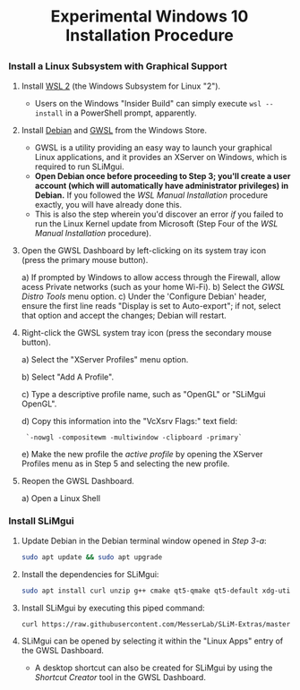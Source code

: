 <h1><p align="center">Experimental Windows 10 Installation Procedure</p></h1>

<h3>Install a Linux Subsystem with Graphical Support</h3>

1) Install [WSL 2](https://docs.microsoft.com/en-us/windows/wsl/install-win10) (the Windows Subsystem for Linux "2").

    - Users on the Windows "Insider Build" can simply execute `wsl --install` in a PowerShell prompt, apparently.
    
2) Install [Debian](https://www.microsoft.com/en-ca/p/debian/9msvkqc78pk6?activetab=pivot:overviewtab) and [GWSL](https://www.microsoft.com/en-ca/p/gwsl/9nl6kd1h33v3?activetab=pivot:overviewtab) from the Windows Store.

    - GWSL is a utility providing an easy way to launch your graphical Linux applications, and it provides an XServer on Windows, which is required to run SLiMgui.
    - **Open Debian once before proceeding to Step 3; you'll create a user account (which will automatically have administrator privileges) in Debian.** If you followed the _WSL Manual Installation_ procedure exactly, you will have already done this.
    - This is also the step wherein you'd discover an error _if_ you failed to run the Linux Kernel update from Microsoft (Step Four of the _WSL Manual Installation_ procedure).

3) Open the GWSL Dashboard by left-clicking on its system tray icon (press the primary mouse button).

    a) If prompted by Windows to allow access through the Firewall, allow acess Private networks (such as your home Wi-Fi).
    b) Select the _GWSL Distro Tools_ menu option.
    c) Under the 'Configure Debian' header, ensure the first line reads "Display is set to Auto-export"; if not, select that option and accept the changes; Debian will restart.
	
4) Right-click the GWSL system tray icon (press the secondary mouse button).

	a) Select the "XServer Profiles" menu option.
  
	b) Select "Add A Profile".
  
	c) Type a descriptive profile name, such as "OpenGL" or "SLiMgui OpenGL".

	d) Copy this information into the "VcXsrv Flags:" text field:
	
		`-nowgl -compositewm -multiwindow -clipboard -primary`

	e) Make the new profile the _active profile_ by opening the XServer Profiles menu as in Step 5 and selecting the new profile.

7)  Reopen the GWSL Dashboard.

	a) Open a Linux Shell

<h3>Install SLiMgui</h3>

1) Update Debian in the Debian terminal window opened in _Step 3-a_:
    
    ```bash
    sudo apt update && sudo apt upgrade
    ```

2) Install the dependencies for SLiMgui:
	  
    ```bash
    sudo apt install curl unzip g++ cmake qt5-qmake qt5-default xdg-utils firefox-esr
    ```

3) Install SLiMgui by executing this piped command:

    ```bash
    curl https://raw.githubusercontent.com/MesserLab/SLiM-Extras/master/installation/DebianUbuntuInstall.sh | sudo bash -s
    ```

4) SLiMgui can be opened by selecting it within the "Linux Apps" entry of the GWSL Dashboard.

    - A desktop shortcut can also be created for SLiMgui by using the _Shortcut Creator_ tool in the GWSL Dashboard.
